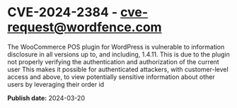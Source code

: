 # CVE-2024-2384 - cve-request@wordfence.com

The WooCommerce POS plugin for WordPress is vulnerable to information disclosure in all versions up to, and including, 1.4.11. This is due to the plugin not properly verifying the authentication and authorization of the current user This makes it possible for authenticated attackers, with customer-level access and above, to view potentially sensitive information about other users by leveraging their order id

**Publish date:** 2024-03-20
